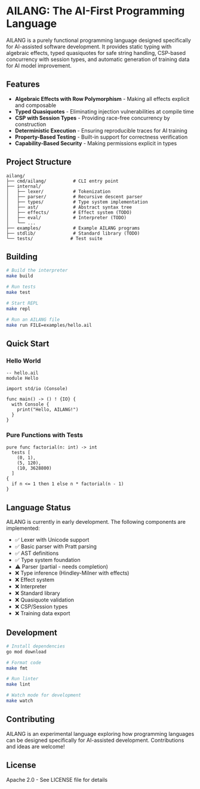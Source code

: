# AILANG: The AI-First Programming Language

AILANG is a purely functional programming language designed specifically for AI-assisted software development. It provides static typing with algebraic effects, typed quasiquotes for safe string handling, CSP-based concurrency with session types, and automatic generation of training data for AI model improvement.

## Features

- **Algebraic Effects with Row Polymorphism** - Making all effects explicit and composable
- **Typed Quasiquotes** - Eliminating injection vulnerabilities at compile time
- **CSP with Session Types** - Providing race-free concurrency by construction
- **Deterministic Execution** - Ensuring reproducible traces for AI training
- **Property-Based Testing** - Built-in support for correctness verification
- **Capability-Based Security** - Making permissions explicit in types

## Project Structure

```
ailang/
├── cmd/ailang/          # CLI entry point
├── internal/
│   ├── lexer/           # Tokenization
│   ├── parser/          # Recursive descent parser
│   ├── types/           # Type system implementation
│   ├── ast/             # Abstract syntax tree
│   ├── effects/         # Effect system (TODO)
│   ├── eval/            # Interpreter (TODO)
│   └── ...
├── examples/            # Example AILANG programs
├── stdlib/              # Standard library (TODO)
└── tests/              # Test suite
```

## Building

```bash
# Build the interpreter
make build

# Run tests
make test

# Start REPL
make repl

# Run an AILANG file
make run FILE=examples/hello.ail
```

## Quick Start

### Hello World

```ailang
-- hello.ail
module Hello

import std/io (Console)

func main() -> () ! {IO} {
  with Console {
    print("Hello, AILANG!")
  }
}
```

### Pure Functions with Tests

```ailang
pure func factorial(n: int) -> int
  tests [
    (0, 1),
    (5, 120),
    (10, 3628800)
  ]
{
  if n <= 1 then 1 else n * factorial(n - 1)
}
```

## Language Status

AILANG is currently in early development. The following components are implemented:

- ✅ Lexer with Unicode support
- ✅ Basic parser with Pratt parsing
- ✅ AST definitions
- ✅ Type system foundation
- ⚠️ Parser (partial - needs completion)
- ❌ Type inference (Hindley-Milner with effects)
- ❌ Effect system
- ❌ Interpreter
- ❌ Standard library
- ❌ Quasiquote validation
- ❌ CSP/Session types
- ❌ Training data export

## Development

```bash
# Install dependencies
go mod download

# Format code
make fmt

# Run linter
make lint

# Watch mode for development
make watch
```

## Contributing

AILANG is an experimental language exploring how programming languages can be designed specifically for AI-assisted development. Contributions and ideas are welcome!

## License

Apache 2.0 - See LICENSE file for details